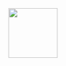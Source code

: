 <div id="header" align="center">
  <img src="https://giphy.com/gifs/devrock-python-django-edr-KAq5w47R9rmTuvWOWa" width="100"/>
  
</div>
